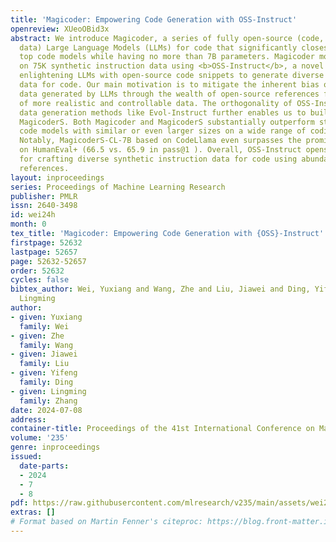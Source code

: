 ```yaml
---
title: 'Magicoder: Empowering Code Generation with OSS-Instruct'
openreview: XUeoOBid3x
abstract: We introduce Magicoder, a series of fully open-source (code, weights, and
  data) Large Language Models (LLMs) for code that significantly closes the gap with
  top code models while having no more than 7B parameters. Magicoder models are trained
  on 75K synthetic instruction data using <b>OSS-Instruct</b>, a novel approach to
  enlightening LLMs with open-source code snippets to generate diverse instruction
  data for code. Our main motivation is to mitigate the inherent bias of the synthetic
  data generated by LLMs through the wealth of open-source references for the production
  of more realistic and controllable data. The orthogonality of OSS-Instruct and other
  data generation methods like Evol-Instruct further enables us to build an enhanced
  MagicoderS. Both Magicoder and MagicoderS substantially outperform state-of-the-art
  code models with similar or even larger sizes on a wide range of coding benchmarks.
  Notably, MagicoderS-CL-7B based on CodeLlama even surpasses the prominent ChatGPT
  on HumanEval+ (66.5 vs. 65.9 in pass@1 ). Overall, OSS-Instruct opens a new direction
  for crafting diverse synthetic instruction data for code using abundant open-source
  references.
layout: inproceedings
series: Proceedings of Machine Learning Research
publisher: PMLR
issn: 2640-3498
id: wei24h
month: 0
tex_title: 'Magicoder: Empowering Code Generation with {OSS}-Instruct'
firstpage: 52632
lastpage: 52657
page: 52632-52657
order: 52632
cycles: false
bibtex_author: Wei, Yuxiang and Wang, Zhe and Liu, Jiawei and Ding, Yifeng and Zhang,
  Lingming
author:
- given: Yuxiang
  family: Wei
- given: Zhe
  family: Wang
- given: Jiawei
  family: Liu
- given: Yifeng
  family: Ding
- given: Lingming
  family: Zhang
date: 2024-07-08
address:
container-title: Proceedings of the 41st International Conference on Machine Learning
volume: '235'
genre: inproceedings
issued:
  date-parts:
  - 2024
  - 7
  - 8
pdf: https://raw.githubusercontent.com/mlresearch/v235/main/assets/wei24h/wei24h.pdf
extras: []
# Format based on Martin Fenner's citeproc: https://blog.front-matter.io/posts/citeproc-yaml-for-bibliographies/
---
```

